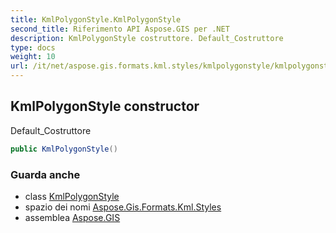 ```yaml
---
title: KmlPolygonStyle.KmlPolygonStyle
second_title: Riferimento API Aspose.GIS per .NET
description: KmlPolygonStyle costruttore. Default_Costruttore
type: docs
weight: 10
url: /it/net/aspose.gis.formats.kml.styles/kmlpolygonstyle/kmlpolygonstyle/
---
```

## KmlPolygonStyle constructor

Default_Costruttore

```csharp
public KmlPolygonStyle()
```

### Guarda anche

* class [KmlPolygonStyle](../)
* spazio dei nomi [Aspose.Gis.Formats.Kml.Styles](../../kmlpolygonstyle/)
* assemblea [Aspose.GIS](../../../)



